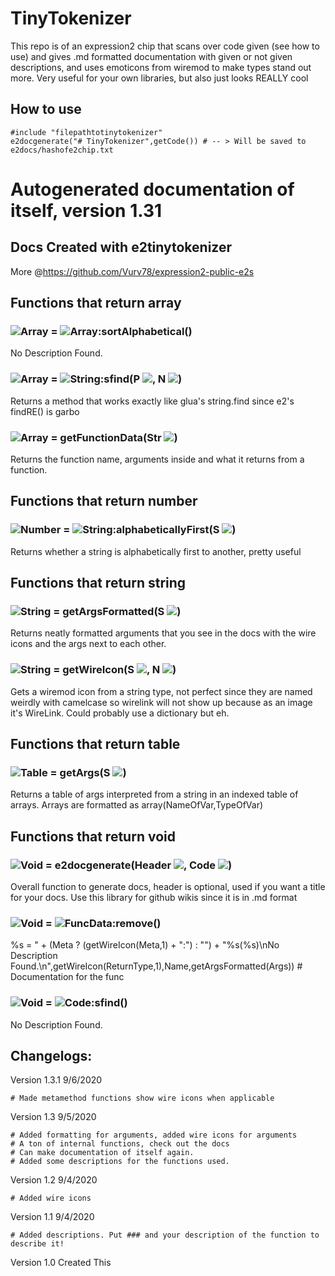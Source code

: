 # TinyTokenizer

This repo is of an expression2 chip that scans over code given (see how to use) and gives .md formatted documentation with given or not given descriptions, and uses emoticons from wiremod to make types stand out more. Very useful for your own libraries, but also just looks REALLY cool

## How to use

```golo
#include "filepathtotinytokenizer"
e2docgenerate("# TinyTokenizer",getCode()) # -- > Will be saved to e2docs/hashofe2chip.txt
```

# Autogenerated documentation of itself, version 1.31
## Docs Created with e2tinytokenizer
More @https://github.com/Vurv78/expression2-public-e2s

## Functions that return **array**

### ![Array](https://raw.githubusercontent.com/wiki/wiremod/wire/Type-Array.png) = ![Array](https://raw.githubusercontent.com/wiki/wiremod/wire/Type-Array.png):sortAlphabetical()
No Description Found.
### ![Array](https://raw.githubusercontent.com/wiki/wiremod/wire/Type-Array.png) = ![String](https://raw.githubusercontent.com/wiki/wiremod/wire/Type-String.png):sfind(P ![](https://raw.githubusercontent.com/wiki/wiremod/wire/Type-String.png), N ![](https://raw.githubusercontent.com/wiki/wiremod/wire/Type-Number.png))
 Returns a method that works exactly like glua's string.find since e2's findRE() is garbo
### ![Array](https://raw.githubusercontent.com/wiki/wiremod/wire/Type-Array.png) = getFunctionData(Str ![](https://raw.githubusercontent.com/wiki/wiremod/wire/Type-String.png))
 Returns the function name, arguments inside and what it returns from a function.

## Functions that return **number**

### ![Number](https://raw.githubusercontent.com/wiki/wiremod/wire/Type-Number.png) = ![String](https://raw.githubusercontent.com/wiki/wiremod/wire/Type-String.png):alphabeticallyFirst(S ![](https://raw.githubusercontent.com/wiki/wiremod/wire/Type-String.png))
 Returns whether a string is alphabetically first to another, pretty useful

## Functions that return **string**

### ![String](https://raw.githubusercontent.com/wiki/wiremod/wire/Type-String.png) = getArgsFormatted(S ![](https://raw.githubusercontent.com/wiki/wiremod/wire/Type-String.png))
 Returns neatly formatted arguments that you see in the docs with the wire icons and the args next to each other.
### ![String](https://raw.githubusercontent.com/wiki/wiremod/wire/Type-String.png) = getWireIcon(S ![](https://raw.githubusercontent.com/wiki/wiremod/wire/Type-String.png), N ![](https://raw.githubusercontent.com/wiki/wiremod/wire/Type-Number.png))
 Gets a wiremod icon from a string type, not perfect since they are named weirdly with camelcase so wirelink will not show up because as an image it's WireLink. Could probably use a dictionary but eh.

## Functions that return **table**

### ![Table](https://raw.githubusercontent.com/wiki/wiremod/wire/Type-Table.png) = getArgs(S ![](https://raw.githubusercontent.com/wiki/wiremod/wire/Type-String.png))
 Returns a table of args interpreted from a string in an indexed table of arrays. Arrays are formatted as array(NameOfVar,TypeOfVar)

## Functions that return **void**

### ![Void](https://raw.githubusercontent.com/wiki/wiremod/wire/Type-Void.png) = e2docgenerate(Header ![](https://raw.githubusercontent.com/wiki/wiremod/wire/Type-String.png), Code ![](https://raw.githubusercontent.com/wiki/wiremod/wire/Type-String.png))
 Overall function to generate docs, header is optional, used if you want a title for your docs. Use this library for github wikis since it is in .md format
### ![Void](https://raw.githubusercontent.com/wiki/wiremod/wire/Type-Void.png) = ![FuncData](https://raw.githubusercontent.com/wiki/wiremod/wire/Type-FuncData.png):remove()
 %s = " + (Meta ? (getWireIcon(Meta,1) + ":") : "") + "%s(%s)\nNo Description Found.\n",getWireIcon(ReturnType,1),Name,getArgsFormatted(Args)) # Documentation for the func
### ![Void](https://raw.githubusercontent.com/wiki/wiremod/wire/Type-Void.png) = ![Code](https://raw.githubusercontent.com/wiki/wiremod/wire/Type-Code.png):sfind()
No Description Found.


## Changelogs:

Version 1.3.1 9/6/2020
```golo
# Made metamethod functions show wire icons when applicable
```

Version 1.3 9/5/2020
```golo
# Added formatting for arguments, added wire icons for arguments
# A ton of internal functions, check out the docs
# Can make documentation of itself again.
# Added some descriptions for the functions used.
```

Version 1.2 9/4/2020
```golo
# Added wire icons
```

Version 1.1 9/4/2020
```golo
# Added descriptions. Put ### and your description of the function to describe it!
```

Version 1.0 Created This
